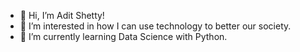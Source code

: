 - 👋 Hi, I’m Adit Shetty!
- 👀 I’m interested in how I can use technology to better our society.
- 🌱 I’m currently learning Data Science with Python.  

<!---
ashetty2308/ashetty2308 is a ✨ special ✨ repository because its `README.md` (this file) appears on your GitHub profile.
You can click the Preview link to take a look at your changes.
--->

